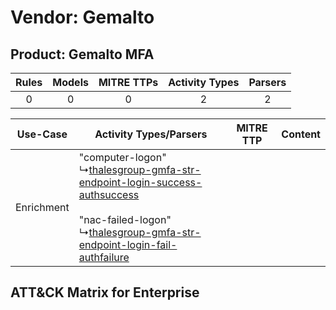 Vendor: Gemalto
===============
Product: Gemalto MFA
--------------------
| Rules | Models | MITRE TTPs | Activity Types | Parsers |
|:-----:|:------:|:----------:|:--------------:|:-------:|
|   0   |   0    |     0      |       2        |    2    |

|  Use-Case  | Activity Types/Parsers    | MITRE TTP | Content    |
|:----------:| ---- | --------- | ---- |
| Enrichment |  "computer-logon"<br> ↳[thalesgroup-gmfa-str-endpoint-login-success-authsuccess](Ps/pC_thalesgroupgmfastrendpointloginsuccessauthsuccess.md)<br><br> "nac-failed-logon"<br> ↳[thalesgroup-gmfa-str-endpoint-login-fail-authfailure](Ps/pC_thalesgroupgmfastrendpointloginfailauthfailure.md)<br> |    | [](RM/r_m_gemalto_gemalto_mfa_Enrichment.md) |

ATT&CK Matrix for Enterprise
----------------------------

